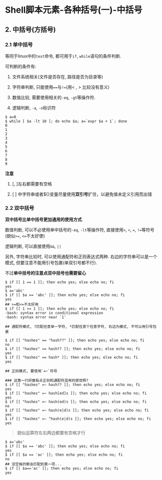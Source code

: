 # Shell脚本元素-各种括号(一)-中括号

## 2. 中括号(方括号)

### 2.1 单中括号

等同于linux中的`test`命令, 都可用于`if`, `while`语句的条件判断. 

可判断的条件有:

1. 文件系统相关(文件是否存在, 路径是否为目录等)

2. 字符串判断, 只能使用`==`与`!=`(用< , > 比较没有意义)

3. 数值比较, 需要使用相关的`-eq`, `-gt`等操作符.

4. 逻辑判断, `-a`, `-o`标识符

```
$ a=0
$ while [ $a -lt 10 ]; do echo $a; a=`expr $a + 1`; done
0
1
2
3
4
5
6
7
8
9
```

**注意**

1. [, ]左右都需要有空格

2. [ ] 中字符串或者${}变量尽量使用**双引号**扩住，以避免值未定义引用而出错

### 2.2 双中括号

**双中括号比单中括号更加通用的使用方式**.

数值判断, 可以不必使用单中括号的`-eq`, `-lt`等操作符, 直接使用`>`, `<`, `=`, `!=`等符号(貌似`>=`, `<=`不太好使)

逻辑判断, 可以直接使用`&&`, `||`

另外, 字符串比较时, 可以使用通配符和正则表达式两种. 右边的字符串可以是一个模式, 但要注意不能用引号包裹(单双引号都不行).

不过**单中括号的注意点双中括号也需要留心**

```
$ if [[ 1 == 1 ]]; then echo yes; else echo no; fi
yes
$ a='abc'
$ if [[ $a == 'abc' ]]; then echo yes; else echo no; fi
yes
## >=和<=不太好用
$ if [[ 1 >= 1 ]]; then echo yes; else echo no; fi
-bash: syntax error in conditional expression
-bash: syntax error near `1'

## 通配符模式, ?匹配任意单一字符, *匹配任意个任意字符, 右边为模式, 不可以用引号包裹

$ if [[ "hashes" == "hash??" ]]; then echo yes; else echo no; fi
no
$ if [[ "hashes" == hash?? ]]; then echo yes; else echo no; fi
yes
$ if [[ "hashes" == hash* ]]; then echo yes; else echo no; fi
yes

## 正则模式, 要使用`=~`符号

### 这第一行好像有点正则和通配符混用的感觉啊?
$ if [[ "hashes" =~ hash?? ]]; then echo yes; else echo no; fi
yes
$ if [[ "hashes" =~ hash[ed]s ]]; then echo yes; else echo no; fi
yes
$ if [[ "hashes" =~ hash(ed)s ]]; then echo yes; else echo no; fi
no
$ if [[ "hashes" =~ hash(e|d)s ]]; then echo yes; else echo no; fi
yes
$ if [[ "hashes" =~ ^hash(e|d)s ]]; then echo yes; else echo no; fi
yes
```

> 貌似运算符左右两边都要有空格才行

```
$ a='abc'
$ if [[ $a == 'abc' ]]; then echo yes; else echo no; fi
yes
$ if [[ $a == 'ac' ]]; then echo yes; else echo no; fi
no
## 没空格的都会匹配到第一项...
$ if [[ $a=='ac' ]]; then echo yes; else echo no; fi
yes
```